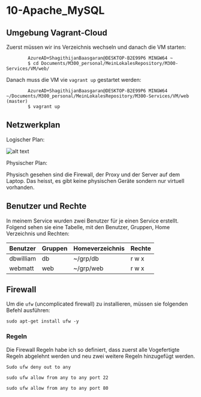 # 10-Apache_MySQL

## Umgebung Vagrant-Cloud

Zuerst müssen wir ins Verzeichnis wechseln und danach die VM starten:

            AzureAD+ShagithijanBaasgaran@DESKTOP-B2E99P6 MINGW64 ~
            $ cd Documents/M300_personal/MeinLokalesRepository/M300-Services/VM/web/

Danach muss die VM vie `vagrant up` gestartet werden:

            AzureAD+ShagithijanBaasgaran@DESKTOP-B2E99P6 MINGW64 ~/Documents/M300_personal/MeinLokalesRepository/M300-Services/VM/web (master)
            $ vagrant up 

## Netzwerkplan

Logischer Plan:

![alt text](https://github.com/tbzsaii/M300-Services/blob/master/00-Images/netzwerkplan.PNG "Netzwerkplan")

Physischer Plan:

Physisch gesehen sind die Firewall, der Proxy und der Server auf dem Laptop. Das heisst, es gibt keine physischen Geräte sondern nur virtuell vorhanden.

## Benutzer und Rechte

In meinem Service wurden zwei Benutzer für je einen Service erstellt. Folgend sehen sie eine Tabelle, mit den Benutzer, Gruppen, Home Verzeichnis und Rechten:

| Benutzer           | Gruppen          | Homeverzeichnis            | Rechte              |
| ------------------ | ---------------- | -------------------------- | ------------------- |
| dbwilliam          | db               | ~/grp/db                   | r w x               |
| webmatt            | web              | ~/grp/web                  | r w x               |


## Firewall

Um die `ufw` (uncomplicated firewall) zu installieren, müssen sie folgenden Befehl ausführen: 

`sudo apt-get install ufw -y`

### Regeln

Die Firewall Regeln habe ich so definiert, dass zuerst alle Vogefertigte Regeln abgelehnt werden und neu zwei weitere Regeln hinzugefügt werden. 

`Sudo ufw deny out to any`

`sudo ufw allow from any to any port 22`

`sudo ufw allow from any to any port 80`
